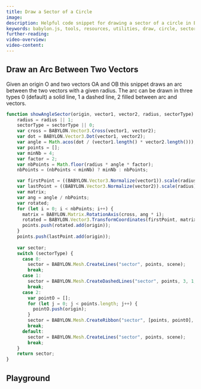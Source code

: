 ```yaml
---
title: Draw a Sector of a Circle
image: 
description: Helpful code snippet for drawing a sector of a circle in Babylon.js.
keywords: babylon.js, tools, resources, utilities, draw, circle, sector
further-reading:
video-overview:
video-content:
---
```


## Draw an Arc Between Two Vectors

Given an origin O and two vectors OA and OB this snippet draws an arc between the two vectors with a given radius. The arc can be drawn in three types 0 (default) a solid line, 1 a dashed line, 2 filled between arc and vectors.

```javascript
function showAngleSector(origin, vector1, vector2, radius, sectorType) {
    radius = radius || 1;
    sectorType = sectorType || 0;
    var cross = BABYLON.Vector3.Cross(vector1, vector2);
    var dot = BABYLON.Vector3.Dot(vector1, vector2);
    var angle = Math.acos(dot / (vector1.length() * vector2.length()));
    var points = [];
    var minNb = 4;
    var factor = 2;
    var nbPoints = Math.floor(radius * angle * factor);
    nbPoints = (nbPoints < minNb) ? minNb : nbPoints;

    var firstPoint = ((BABYLON.Vector3.Normalize(vector1)).scale(radius));
    var lastPoint = ((BABYLON.Vector3.Normalize(vector2)).scale(radius));
    var matrix;
    var ang = angle / nbPoints;
    var rotated;
    for (let i = 0; i < nbPoints; i++) {
      matrix = BABYLON.Matrix.RotationAxis(cross, ang * i);
      rotated = BABYLON.Vector3.TransformCoordinates(firstPoint, matrix);
      points.push(rotated.add(origin));
    }
    points.push(lastPoint.add(origin));
  
    var sector;
    switch (sectorType) {
      case 0:
        sector = BABYLON.Mesh.CreateLines("sector", points, scene);
        break;
      case 1:
        sector = BABYLON.Mesh.CreateDashedLines("sector", points, 3, 1, nbPoints , scene);
        break;
      case 2:
        var pointO = [];
        for (let j = 0; j < points.length; j++) {
          pointO.push(origin);
        }
        sector = BABYLON.Mesh.CreateRibbon("sector", [points, pointO], null, null, 0, scene);
        break;
      default:
        sector = BABYLON.Mesh.CreateLines("sector", points, scene);
        break;
    }
    return sector;
}
```
## Playground

<Playground id="#FUK3S#8" title="Draw an Arc Between Two Vectors" description=""/>
